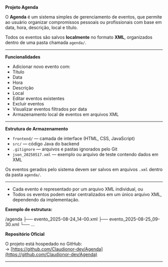 **Projeto Agenda**

O **Agenda** é um sistema simples de gerenciamento de eventos, que permite ao usuário organizar compromissos pessoais ou profissionais com base em data, hora, descrição, local e título.

Todos os eventos são salvos **localmente** no formato **XML**, organizados dentro de uma pasta chamada `agenda/`.

---

**Funcionalidades**

-  Adicionar novo evento com:
  - Título
  - Data
  - Hora
  - Descrição
  - Local
-  Editar eventos existentes
-  Excluir eventos
-  Visualizar eventos filtrados por data
-  Armazenamento local de eventos em arquivos XML

---

**Estrutura de Armazenamento**

- `frontend/` — camada de interface (HTML, CSS, JavaScript)
- `src/` — código Java do backend
- `.gitignore` — arquivos e pastas ignorados pelo Git
- `json_20250517.xml` — exemplo ou arquivo de teste contendo dados em XML

Os eventos gerados pelo sistema devem ser salvos em arquivos `.xml` dentro da pasta `agenda/`.

---

- Cada evento é representado por um arquivo XML individual, ou
- Todos os eventos podem estar centralizados em um único arquivo XML, dependendo da implementação.

**Exemplo de estrutura:**

/agenda
├── evento_2025-08-24_14-00.xml
├── evento_2025-08-25_09-30.xml
└── ...


**Repositório Oficial**

O projeto está hospedado no GitHub:  
-> [https://github.com/Claudionor-dev/Agenda](https://github.com/Claudionor-dev/Agenda)

---

